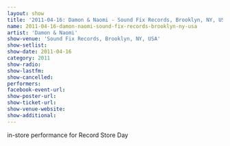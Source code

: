 ```yaml
---
layout: show
title: '2011-04-16: Damon & Naomi - Sound Fix Records, Brooklyn, NY, USA'
name: 2011-04-16-damon-naomi-sound-fix-records-brooklyn-ny-usa
artist: 'Damon & Naomi'
show-venue: 'Sound Fix Records, Brooklyn, NY, USA'
show-setlist: 
show-date: 2011-04-16
category: 2011
show-radio: 
show-lastfm: 
show-cancelled: 
performers: 
facebook-event-url: 
show-poster-url: 
show-ticket-url: 
show-venue-website: 
show-additional: 
---
```


in-store performance for Record Store Day